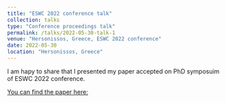 ```yaml
---
title: "ESWC 2022 conference talk"
collection: talks
type: "Conference proceedings talk"
permalink: /talks/2022-05-30-talk-1
venue: "Hersonissos, Greece, ESWC 2022 conference"
date: 2022-05-30
location: "Hersonissos, Greece"
---
```


I am hapy to share that I presented my paper accepted on PhD symposuim of ESWC 2022 conference.

[You can find the paper here:](https://2022.eswc-conferences.org/wp-content/uploads/2022/05/phd_Mohammadi_paper_187.pdf)



